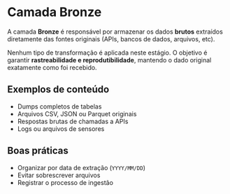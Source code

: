 # Camada Bronze

A camada **Bronze** é responsável por armazenar os dados **brutos** extraídos diretamente das fontes originais (APIs, bancos de dados, arquivos, etc).

Nenhum tipo de transformação é aplicada neste estágio. O objetivo é garantir **rastreabilidade e reprodutibilidade**, mantendo o dado original exatamente como foi recebido.

## Exemplos de conteúdo
- Dumps completos de tabelas
- Arquivos CSV, JSON ou Parquet originais
- Respostas brutas de chamadas a APIs
- Logs ou arquivos de sensores

## Boas práticas
- Organizar por data de extração (`YYYY/MM/DD`)
- Evitar sobrescrever arquivos
- Registrar o processo de ingestão
